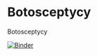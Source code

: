 # Botosceptycy
Botosceptycy

[![Binder](https://mybinder.org/badge_logo.svg)](https://mybinder.org/v2/gh/MarekLas/Botosceptycy/main?labpath=voila%2Frender%2Fscripter_speech_voila_v4.ipynb)
